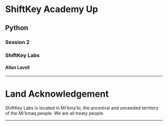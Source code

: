 # ShiftKey Academy Up 
## Python
### Session 2
### ShiftKey Labs
#### Allan Lavell

---

# Land Acknowledgement

ShiftKey Labs is located in Mi'kma'ki, the ancestral and unceeded territory of the Mi'kmaq people. We are all treaty people.

---